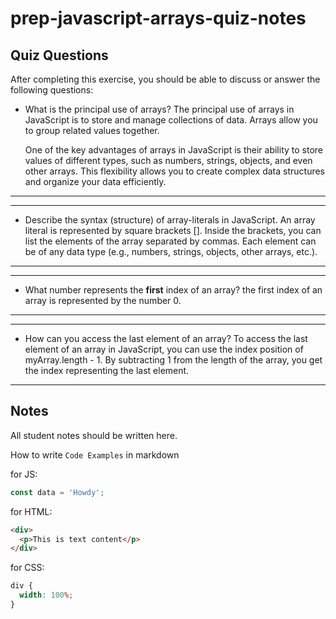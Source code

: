 # prep-javascript-arrays-quiz-notes

## Quiz Questions

After completing this exercise, you should be able to discuss or answer the following questions:

- What is the principal use of arrays?
  The principal use of arrays in JavaScript is to store and manage
  collections of data. Arrays allow you to group related values together.

  One of the key advantages of arrays in JavaScript is their ability to
  store values of different types, such as numbers, strings, objects,
  and even other arrays. This flexibility allows you to create complex
  data structures and organize your data efficiently.

---

---

- Describe the syntax (structure) of array-literals in JavaScript.
  An array literal is represented by square brackets [].
  Inside the brackets, you can list the elements of the array
  separated by commas. Each element can be of any data type
  (e.g., numbers, strings, objects, other arrays, etc.).

---

---

- What number represents the **first** index of an array?
  the first index of an array is represented by the number 0.

---

---

- How can you access the last element of an array?
  To access the last element of an array in JavaScript, you can use the
  index position of myArray.length - 1. By subtracting 1 from the length
  of the array, you get the index representing the last element.

---

## Notes

All student notes should be written here.

How to write `Code Examples` in markdown

for JS:

```javascript
const data = 'Howdy';
```

for HTML:

```html
<div>
  <p>This is text content</p>
</div>
```

for CSS:

```css
div {
  width: 100%;
}
```
